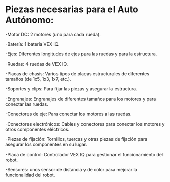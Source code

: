 # Piezas necesarias para el Auto Autónomo: 

-Motor DC: 2 motores (uno para cada rueda).  

-Batería: 1 batería VEX IQ. 

-Ejes: Diferentes longitudes de ejes para las ruedas y para la estructura. 

-Ruedas: 4 ruedas de VEX IQ. 

-Placas de chasis: Varios tipos de placas estructurales de diferentes tamaños (de 1x5, 1x3, 1x7, etc.). 

-Soportes y clips: Para fijar las piezas y asegurar la estructura. 

-Engranajes: Engranajes de diferentes tamaños para los motores y para conectar las ruedas. 

-Conectores de eje: Para conectar los motores a las ruedas. 

-Conectores electrónicos: Cables y conectores para conectar los motores y otros componentes eléctricos. 

-Piezas de fijación: Tornillos, tuercas y otras piezas de fijación para asegurar los componentes en su lugar.

-Placa de control: Controlador VEX IQ para gestionar el funcionamiento del robot. 

-Sensores: unos sensor de distancia y de color para mejorar la funcionalidad del robot. 

